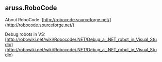 ## aruss.RoboCode

About RoboCode: [http://robocode.sourceforge.net/](http://robocode.sourceforge.net/)

Debug robots in VS: [http://robowiki.net/wiki/Robocode/.NET/Debug_a_.NET_robot_in_Visual_Studio](http://robowiki.net/wiki/Robocode/.NET/Debug_a_.NET_robot_in_Visual_Studio)



